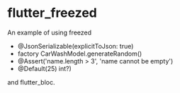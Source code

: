 # flutter_freezed

An example of using freezed 
- @JsonSerializable(explicitToJson: true)
- factory CarWashModel.generateRandom()
- @Assert('name.length > 3', 'name cannot be empty')
- @Default(25) int?) 

and flutter_bloc.
